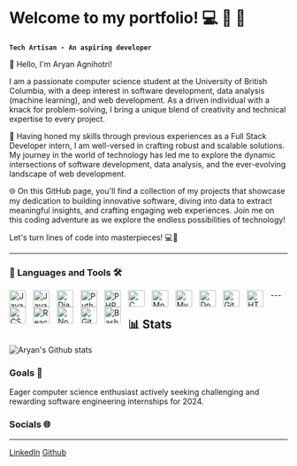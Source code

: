 # Welcome to my portfolio! 💻 🧠 🤖

**`Tech Artisan - An aspiring developer`** 

👋 Hello, I'm Aryan Agnihotri!

I am a passionate computer science student at the University of British Columbia, with a deep interest in software development, data analysis (machine learning), and web development. As a driven individual with a knack for problem-solving, I bring a unique blend of creativity and technical expertise to every project.

🚀 Having honed my skills through previous experiences as a Full Stack Developer intern, I am well-versed in crafting robust and scalable solutions. My journey in the world of technology has led me to explore the dynamic intersections of software development, data analysis, and the ever-evolving landscape of web development.

🌐 On this GitHub page, you'll find a collection of my projects that showcase my dedication to building innovative software, diving into data to extract meaningful insights, and crafting engaging web experiences. Join me on this coding adventure as we explore the endless possibilities of technology!

Let's turn lines of code into masterpieces! 💻🎨

---

### 🧰 Languages and Tools 🛠️

 <img align="left" alt="Java" width="30px" style="padding-right:10px;" src="https://cdn.jsdelivr.net/gh/devicons/devicon/icons/java/java-original.svg"/>
<img align="left" alt="JavaScript" width="30px" style="padding-right:10px;" src="https://cdn.jsdelivr.net/gh/devicons/devicon/icons/javascript/javascript-plain.svg" />
<img align="left" alt="Django" width="30px" style="padding-right:10px;" src="https://cdn.jsdelivr.net/gh/devicons/devicon/icons/django/django-plain.svg"/>
<img align="left" alt="Python" width="30px" style="padding-right:10px;" src="https://cdn.jsdelivr.net/gh/devicons/devicon/icons/python/python-plain.svg" />
<img align="left" alt="PHP" width="30px" style="padding-right:10px;" src="https://cdn.jsdelivr.net/gh/devicons/devicon/icons/php/php-original.svg" />
<img align="left" alt="C" width="30px" style="padding-right:10px;" src="https://cdn.jsdelivr.net/gh/devicons/devicon/icons/c/c-original.svg" />
<img align="left" alt="MongoDB" width="30px" style="padding-right:10px;" src="https://cdn.jsdelivr.net/gh/devicons/devicon/icons/mongodb/mongodb-plain-wordmark.svg" />
<img align="left" alt="MySQL" width="30px" style="padding-right:10px;" src="https://cdn.jsdelivr.net/gh/devicons/devicon/icons/mysql/mysql-plain-wordmark.svg" />
<img align="left" alt="Docker" width="30px" style="padding-right:10px;" src="https://cdn.jsdelivr.net/gh/devicons/devicon/icons/docker/docker-original.svg"/>
<img align="left" alt="Git" width="30px" style="padding-right:10px;" src="https://cdn.jsdelivr.net/gh/devicons/devicon/icons/git/git-original.svg" />
<img align="left" alt="HTML" width="30px" style="padding-right:10px;" src="https://cdn.jsdelivr.net/gh/devicons/devicon/icons/html5/html5-plain.svg" />
<img align="left" alt="CSS" width="30px" style="padding-right:10px;" src="https://cdn.jsdelivr.net/gh/devicons/devicon/icons/css3/css3-plain.svg" />
<img align="left" alt="React" width="30px" style="padding-right:10px;" src="https://cdn.jsdelivr.net/gh/devicons/devicon/icons/react/react-original.svg" />
<img align="left" alt="NodeJS" width="30px" style="padding-right:10px;" src="https://cdn.jsdelivr.net/gh/devicons/devicon/icons/nodejs/nodejs-original.svg" />
<img align="left" alt="GitHub" width="30px" style="padding-right:10px;" src="https://cdn.jsdelivr.net/gh/devicons/devicon/icons/github/github-original.svg" />
<img align="left" alt="Bash" width="30px" style="padding-right:10px;" src="https://cdn.jsdelivr.net/gh/devicons/devicon/icons/bash/bash-original.svg" />
---
<br />




## 📊 Stats

 ![Aryan's Github stats](https://github-readme-stats.vercel.app/api?username=aryanagn&show_icons=true&theme=gruvbox)


 <summary><h3>Goals 🎯</h3></summary>

   Eager computer science enthusiast actively seeking challenging and rewarding software engineering internships for 2024.

### Socials 🌐
---
[LinkedIn](https://www.linkedin.com/in/aryanagn/)
[Github](https://github.com/aryanagn)

